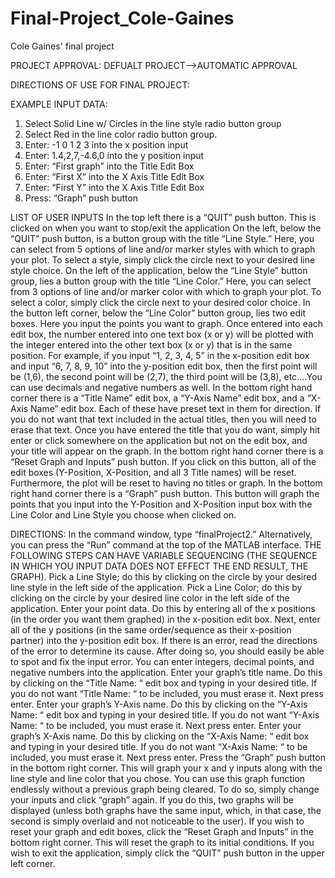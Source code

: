 # Final-Project_Cole-Gaines
Cole Gaines' final project

PROJECT APPROVAL: DEFUALT PROJECT-->AUTOMATIC APPROVAL

DIRECTIONS OF USE FOR FINAL PROJECT:

EXAMPLE INPUT DATA:
1. Select Solid Line w/ Circles in the line style radio button group 
2. Select Red in the line color radio button group.
3. Enter: -1 0 1 2 3 into the x position input
4. Enter: 1.4,2,7,-4.6,0 into the y position input
5. Enter: “First graph” into the Title Edit Box
6. Enter: “First X” into the X Axis Title Edit Box
7. Enter: “First Y” into the X Axis Title Edit Box
8. Press: “Graph” push button

LIST OF USER INPUTS
In the top left there is a “QUIT” push button. This is clicked on when you want to stop/exit the application
On the left, below the “QUIT” push button, is a button group with the title “Line Style.” Here, you can select from 5 options of line and/or marker styles with which to graph your plot. To select a style, simply click the circle next to your desired line style choice.
On the left of the application, below the “Line Style” button group, lies a button group with the title “Line Color.” Here, you can select from 3 options of line and/or marker color with which to graph your plot. To select a color, simply click the circle next to your desired color choice.
In the button left corner, below the “Line Color” button group, lies two edit boxes. Here you input the points you want to graph.
Once entered into each edit box, the number entered into one text box (x or y) will be plotted with the integer entered into the other text box (x or y) that is in the same position. For example, if you input “1, 2, 3, 4, 5” in the x-position edit box and input “6, 7, 8, 9, 10” into the y-position edit box, then the first point will be (1,6), the second point will be (2,7), the third point will be (3,8), etc….You can use decimals and negative numbers as well.
In the bottom right hand corner there is a “Title Name” edit box, a “Y-Axis Name” edit box, and a “X-Axis Name” edit box. Each of these have preset text in them for direction. If you do not want that text included in the actual titles, then you will need to erase that text. Once you have entered the title that you do want, simply hit enter or click somewhere on the application but not on the edit box, and your title will appear on the graph.
In the bottom right hand corner there is a “Reset Graph and Inputs” push button. If you click on this button, all of the edit boxes (Y-Position, X-Position, and all 3 Title names) will be reset. Furthermore, the plot will be reset to having no titles or graph.
In the bottom right hand corner there is a “Graph” push button. This button will graph the points that you input into the Y-Position and X-Position input box with the Line Color and Line Style you choose when clicked on.

DIRECTIONS:
In the command window, type “finalProject2.” Alternatively, you can press the “Run” command at the top of the MATLAB interface.
THE FOLLOWING STEPS CAN HAVE VARIABLE SEQUENCING (THE SEQUENCE IN WHICH YOU INPUT DATA DOES NOT EFFECT THE END RESULT, THE GRAPH).
Pick a Line Style; do this by clicking on the circle by your desired line style in the left side of the application.
Pick a Line Color; do this by clicking on the circle by your desired line color in the left side of the application.
Enter your point data. Do this by entering all of the x positions (in the order you want them graphed) in the x-position edit box. Next, enter all of the y positions (in the same order/sequence as their x-position partner) into the y-position edit box. If there is an error, read the directions of the error to determine its cause. After doing so, you should easily be able to spot and fix the input error. You can enter integers, decimal points, and negative numbers into the application. 
Enter your graph’s title name. Do this by clicking on the “Title Name: “ edit box and typing in your desired title. If you do not want “Title Name: “ to be included, you must erase it. Next press enter.
Enter your graph’s Y-Axis name. Do this by clicking on the “Y-Axis Name: “ edit box and typing in your desired title. If you do not want “Y-Axis Name: “ to be included, you must erase it. Next press enter.
Enter your graph’s X-Axis name. Do this by clicking on the “X-Axis Name: “ edit box and typing in your desired title. If you do not want “X-Axis Name: “ to be included, you must erase it. Next press enter.
Press the “Graph” push button in the bottom right corner. This will graph your x and y inputs along with the line style and line color that you chose. You can use this graph function endlessly without a previous graph being cleared. To do so, simply change your inputs and click “graph” again. If you do this, two graphs will be displayed (unless both graphs have the same input, which, in that case, the second is simply overlaid and not noticeable to the user).
If you wish to reset your graph and edit boxes, click the “Reset Graph and Inputs” in the bottom right corner. This will reset the graph to its initial conditions.
If you wish to exit the application, simply click the “QUIT” push button in the upper left corner. 

